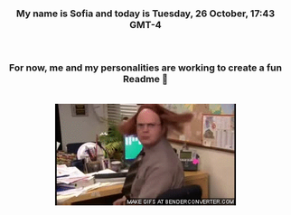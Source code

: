 


<div align="center">
<h3 >My name is Sofia and today is Tuesday, 26 October, 17:43 GMT-4</h3><br>
<h3 >For now, me and my personalities are working to create a fun Readme 👋
</h3><br>
<img src='img/dwight.gif' alt='working...'/>
</div>
